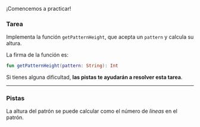 ¡Comencemos a practicar!

### Tarea

Implementa la función `getPatternHeight`, que acepta un `pattern` y calcula su altura.

<div class="hint" title="Haz clic aquí para ver la nueva firma de la función getPatternHeight">

La firma de la función es:
```kotlin
fun getPatternHeight(pattern: String): Int
```
</div>

Si tienes alguna dificultad, **las pistas te ayudarán a resolver esta tarea**.

----

### Pistas

<div class="hint" title="Haz clic aquí para encontrar una pista sobre el cálculo de la altura del patrón">

La altura del patrón se puede calcular como el número de _líneas_ en el patrón.
</div>